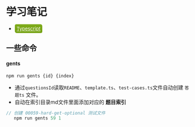 # 学习笔记

- <a href='./Typescript/index.md' style="background-image: linear-gradient(#7EAB1B,#72A00F);color:#fff;padding:4px 5px;border-radius:4px 5px;font-size:13px;">Typescript</a>





## 一些命令

#### gents

`npm run gents {id} {index}`

- 通过`questionsId`读取`README`、`template.ts`、`test-cases.ts`文件自动创建 `答题ts` 文件。
- 自动在索引目录md文件里面添加对应的 **题目索引**

```js
// 创建 00059-hard-get-optional 测试文件
   npm run gents 59 1
```

